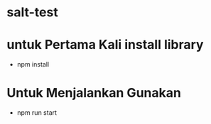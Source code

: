 # salt-test
# untuk Pertama Kali install library
- npm install
# Untuk Menjalankan Gunakan
- npm run start
